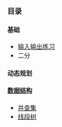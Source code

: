 ### 目录
#### 基础
* [输入输出练习](./基础/输入输出)
* 二分

#### 动态规划

#### [数据结构](./数据结构/readme.md)
* [并查集](./数据结构/并查集)
* [线段树](./数据结构/线段树)
